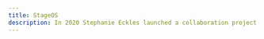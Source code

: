 ```yaml
---
title: StageOS
description: In 2020 Stephanie Eckles launched a collaboration project urging fellow developers to restyle her website stylestage.dev using only CSS without altering the HTML. This is my contribution.
--- 
```

